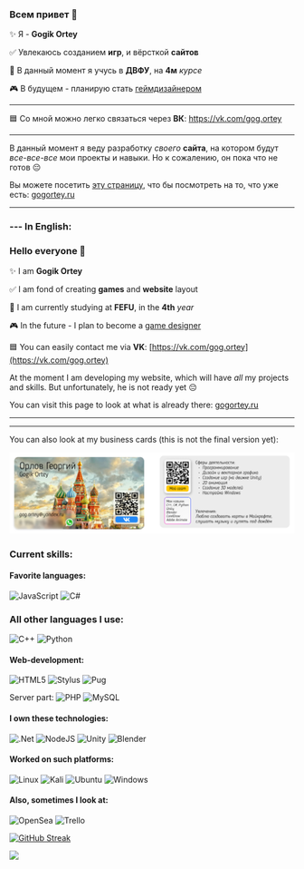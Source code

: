 ### Всем привет 👋

✨ Я - **Gogik Ortey**

✅ Увлекаюсь созданием **игр**, и вёрсткой **сайтов** 

📒 В данный момент я учусь в **ДВФУ**, на **4м** *курсе*

🎮 В будущем - планирую стать <u>геймдизайнером</u>

---

🟦 Со мной можно легко связаться через **ВК**: https://vk.com/gog.ortey

---

В данный момент я веду разработку *своего* **сайта**, на котором будут 
*все-все-все* мои проекты и навыки. Но к сожалению, он пока что не готов 😔

Вы можете посетить <u>эту страницу</u>, что бы посмотреть на то, что уже есть: [gogortey.ru](https://gogortey.ru)

---

### --- In English:

### Hello everyone 👋

✨ I am **Gogik Ortey**

✅ I am fond of creating **games** and **website** layout

📒 I am currently studying at **FEFU**, in the **4th** *year*

🎮 In the future - I plan to become a <u>game designer</u>

🟦 You can easily contact me via **VK**: [https://vk.com/gog.ortey](https://vk.com/gog.ortey)

At the moment I am developing my website, which will
have *all* my projects and skills. But unfortunately, he is not ready yet 😔

You can visit this page to look at what is already there: [gogortey.ru](gogortey.ru)

---

---

You can also look at my business cards (this is not the final version yet):

![](/img1.png)

### Current skills:

#### Favorite languages:

![JavaScript](https://img.shields.io/badge/javascript-%23323330.svg?style=for-the-badge&logo=javascript&logoColor=%23F7DF1E) ![C#](https://img.shields.io/badge/c%23-%23239120.svg?style=for-the-badge&logo=c-sharp&logoColor=white) 

### All other languages I use:

![C++](https://img.shields.io/badge/c++-%2300599C.svg?style=for-the-badge&logo=c%2B%2B&logoColor=white) ![Python](https://img.shields.io/badge/python-3670A0?style=for-the-badge&logo=python&logoColor=ffdd54) 



#### Web-development:

![HTML5](https://img.shields.io/badge/html5-%23E34F26.svg?style=for-the-badge&logo=html5&logoColor=white) ![Stylus](https://img.shields.io/badge/stylus-%23ff6347.svg?style=for-the-badge&logo=stylus&logoColor=white) ![Pug](https://img.shields.io/badge/Pug-FFF?style=for-the-badge&logo=pug&logoColor=A86454)

Server part: ![PHP](https://img.shields.io/badge/php-%23777BB4.svg?style=for-the-badge&logo=php&logoColor=white) ![MySQL](https://img.shields.io/badge/mysql-%2300f.svg?style=for-the-badge&logo=mysql&logoColor=white)

#### I own these technologies:

![.Net](https://img.shields.io/badge/.NET-5C2D91?style=for-the-badge&logo=.net&logoColor=white) ![NodeJS](https://img.shields.io/badge/node.js-6DA55F?style=for-the-badge&logo=node.js&logoColor=white) ![Unity](https://img.shields.io/badge/unity-%23000000.svg?style=for-the-badge&logo=unity&logoColor=white) ![Blender](https://img.shields.io/badge/blender-%23F5792A.svg?style=for-the-badge&logo=blender&logoColor=white) 

#### Worked on such platforms:

 ![Linux](https://img.shields.io/badge/Linux-FCC624?style=for-the-badge&logo=linux&logoColor=black) ![Kali](https://img.shields.io/badge/Kali-268BEE?style=for-the-badge&logo=kalilinux&logoColor=white) ![Ubuntu](https://img.shields.io/badge/Ubuntu-E95420?style=for-the-badge&logo=ubuntu&logoColor=white) ![Windows](https://img.shields.io/badge/Windows-0078D6?style=for-the-badge&logo=windows&logoColor=white) 



#### Also, sometimes I look at:

![OpenSea](https://img.shields.io/badge/OpenSea-%232081E2.svg?style=for-the-badge&logo=opensea&logoColor=white) ![Trello](https://img.shields.io/badge/Trello-%23026AA7.svg?style=for-the-badge&logo=Trello&logoColor=white) 



[![GitHub Streak](https://github-readme-streak-stats.herokuapp.com/?user=GogikOrtey)](https://git.io/streak-stats)

![](https://komarev.com/ghpvc/?username=GogikOrtey)

